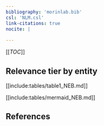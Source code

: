 ```yaml
---
bibliography: 'morinlab.bib'
csl: 'NLM.csl'
link-citations: true
nocite: |
  
---
```


[[_TOC_]]




## Relevance tier by entity

[[include:tables/table1_NEB.md]]





[[include:tables/mermaid_NEB.md]]

## References



